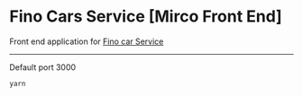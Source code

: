 # Fino Cars Service [Mirco Front End]

Front end application for [Fino car Service](https://github.com/naeemark/fino-cars-service)

---

Default port 3000

`yarn`

